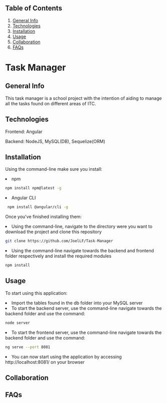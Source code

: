 ## Table of Contents
1. [General Info](#general-info)
2. [Technologies](#technologies)
3. [Installation](#installation)
4. [Usage](#usage)
5. [Collaboration](#collaboration)
6. [FAQs](#faqs)


# Task Manager
## General Info

This task manager is a school project with the intention of aiding to manage all the tasks found on different areas of ITC.

## Technologies

Frontend: Angular
<p></p>
Backend: NodeJS, MySQL(DB), Sequelize(ORM)

## Installation
Using the command-line make sure you install:

<li>npm
</li>
  
```bash
npm install npm@latest -g
```
<li>Angular CLI
</li>

```bash
 npm install @angular/cli -g
```

Once you've finished installing them:

<li>Using the command-line, navigate to the directory were you want to download the project and clone this repository
</li>

```bash
git clone https://github.com/JoelLF/Task-Manager
```

<li>Using the command-line navigate towards the backend and frontend folder respectively and install the required modules
</li>

```bash
npm install
```


## Usage

To start using this application:

<li> Import the tables found in the db folder into your MySQL server
</li>

<li>To start the backend server, use the command-line navigate towards the backend folder and use the command:
</li>

```bash
node server
```

<li>To start the frontend server, use the command-line navigate towards the backend folder and use the command:
</li>

```bash
ng serve --port 8081
```

<li> You can now start using the application by accessing http://localhost:8081/ on your browser
</li>

## Collaboration
 
## FAQs
